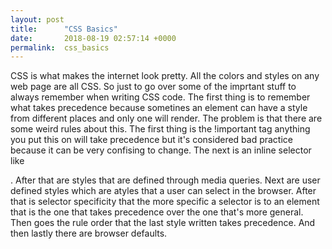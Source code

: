 ```yaml
---
layout: post
title:      "CSS Basics"
date:       2018-08-19 02:57:14 +0000
permalink:  css_basics
---
```



CSS is what makes the internet look pretty. All the colors and styles on any web page are all CSS. So just to go over some of the imprtant stuff to always remember when writing CSS code. The first thing is to remember what takes precedence because sometines an element can have a style from different places and only one will render. The problem is that there are some weird rules about this. The first thing is the !important tag anything you put this on will take precedence but it's considered bad practice because it can be very confising to change. The next is an inline selector like <p style...>. After that are styles that are defined through media queries. Next are user defined styles which are atyles that a user can select in the browser. After that is selector specificity that the more specific a selector is to an element that is the one that takes precedence over the one that's more general. Then goes the rule order that the last style written takes precedence. And then lastly there are browser defaults. 
